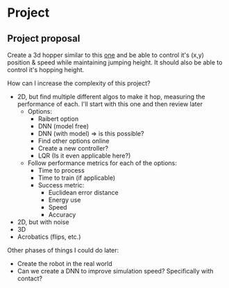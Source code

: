 # Project

## Project proposal

Create a 3d hopper similar to this [one](http://www.ai.mit.edu/projects/leglab/robots/3D_hopper/3D_hopper.html) and be able to control it's (x,y) position & speed while maintaining jumping height. It should also be able to control it's hopping height. 

How can I increase the complexity of this project?
- 2D, but find multiple different algos to make it hop, measuring the performance of each. I'll start with this one and then review later
  - Options:
    - Raibert option
    - DNN (model free)
    - DNN (with model) => is this possible?
    - Find other options online
    - Create a new controller?
    - LQR (Is it even applicable here?)
  - Follow performance metrics for each of the options:
    - Time to process 
    - Time to train (if applicable)
    - Success metric:
      - Euclidean error distance
      - Energy use
      - Speed
      - Accuracy
- 2D, but with noise
- 3D
- Acrobatics (flips, etc.)

Other phases of things I could do later:
- Create the robot in the real world
- Can we create a DNN to improve simulation speed? Specifically with contact?
